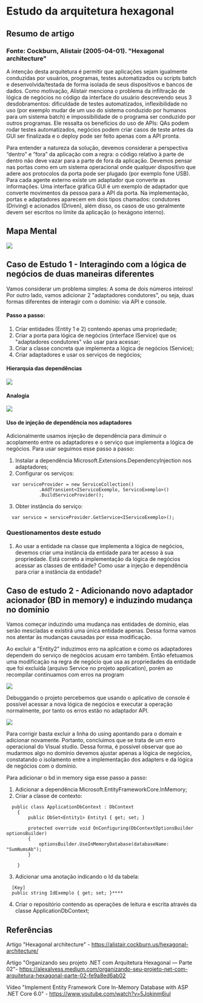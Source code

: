 # Estudo da arquitetura hexagonal

## Resumo de artigo
### Fonte: Cockburn, Alistair (2005-04-01). "Hexagonal architecture"
  A intenção desta arquitetura é permitir que aplicações sejam igualmente conduzidas por usuários, programas, testes automatizados ou scripts batch e desenvolvida/testada de forma isolada de seus dispositivos e bancos de dados. Como motivação, Alistair menciona o problema da infiltração de lógica de negócios no código da interface do usuário descrevendo seus 3 desdobramentos: dificuldade de testes automatizados, inflexibilidade no uso (por exemplo mudar de um uso do sistema conduzido por humanos para um sistema batch) e impossibilidade de o programa ser conduzido por outros programas. Ele ressalta os benefícios do uso de APIs: QAs podem rodar testes automatizados, negócios podem criar casos de teste antes da GUI ser finalizada e o deploy pode ser feito apenas com a API pronta.

  Para entender a natureza da solução, devemos considerar a perspectiva “dentro” e “fora” da aplicação com a regra: o código relativo à parte de dentro não deve vazar para a parte de fora da aplicação.	Devemos pensar nas portas como em um sistema operacional onde qualquer dispositivo que adere aos protocolos da porta pode ser plugado (por exemplo fone USB). Para cada agente externo existe um adaptador que converte as informações. Uma interface gráfica GUI é um exemplo de adaptador que converte movimentos da pessoa para a API da porta. Na implementação, portas e adaptadores aparecem em dois tipos chamados: condutores (Driving) e acionados (Driven), além disso, os casos de uso geralmente devem ser escritos no limite da aplicação (o hexágono interno).

## Mapa Mental 

<img src="assets/mapa-arq-hex.jpg">

## Caso de Estudo 1 - Interagindo com a lógica de negócios de duas maneiras diferentes

Vamos considerar um problema simples: A soma de dois números inteiros! Por outro lado, vamos adicionar 2 "adaptadores condutores", ou seja, duas formas diferentes de interagir com o domínio: via API e console.

#### Passo a passo:

1) Criar entidades (Entity 1 e 2) contendo apenas uma propriedade;
2) Criar a porta para lógica de negócios (interface IService) que os "adaptadores condutores" vão usar para acessar;
3) Criar a classe concreta que implementa a lógica de negócios (Service);
4) Criar adaptadores e usar os serviços de negócios;

#### Hierarquia das dependências

<img src="assets/hierarquia-dependencias.png">

#### Analogia

<img src="assets/analogia.png">

#### Uso de injeção de dependência nos adaptadores
Adicionalmente usamos injeção de dependência para diminuir o acoplamento entre os adaptadores e o serviço que implementa a lógica de negócios. Para usar seguimos esse passo a passo:

1) Instalar a dependência Microsoft.Extensions.DependencyInjection nos adaptadores;
2) Configurar os serviços:

```
  var serviceProvider = new ServiceCollection()
            .AddTransient<IServicoExemplo, ServicoExemplo>()
            .BuildServiceProvider();
```
3) Obter instância do serviço:

```
  var servico = serviceProvider.GetService<IServicoExemplo>();
```

### Questionamentos deste estudo

1) Ao usar a entidade na classe que implementa a lógica de negócios, devemos criar uma instância da entidade para ter acesso à sua propriedade. Está correto a implementação da lógica de negócios acessar as classes de entidade? Como usar a injeção e dependência para criar a instância da entidade?

## Caso de estudo 2 - Adicionando novo adaptador acionador (BD in memory) e induzindo mudança no domínio

Vamos começar induzindo uma mudança nas entidades de domínio, elas serão mescladas e existirá uma única entidade apenas. Dessa forma vamos nos atentar às mudanças causadas por essa modificação.

Ao excluir a "Entity2" induzimos erro na aplication e como os adaptadores dependem do serviço de negócios acusam erro também. Então efetuamos uma modificação na regra de negócio que usa as propriedades da entidade que foi excluída (arquivo Service no projeto application), porém ao recompilar continuamos com erros na program

<img src="assets/erros-caso2.png">

Debuggando o projeto percebemos que usando o aplicativo de console é possível acessar a nova lógica de negócios e executar a operação normalmente, por tanto os erros estão no adaptador API.

<img src="assets/erro-caso2-2.png">

Para corrigir basta excluir a linha do using apontando para o domain e adicionar novamente. Portanto, concluimos que se trata de um erro operacional do Visual studio. Dessa forma, é possível observar que ao mudarmos algo no domínio devemos ajustar apenas a lógica de negócios, constatando o isolamento entre a implementação dos adapters e da lógica de negócios com o domínio. 

Para adicionar o bd in memory siga esse passo a passo:
1) Adicionar a dependência Microsoft.EntityFrameworkCore.InMemory;
2) Criar a classe de contexto:

```
  public class ApplicationDbContext : DbContext
    {
        public DbSet<Entity1> Entity1 { get; set; }
  
        protected override void OnConfiguring(DbContextOptionsBuilder optionsBuilder)
        {
            optionsBuilder.UseInMemoryDatabase(databaseName: "SumNumsAb");
        }

    }
```
3) Adicionar uma anotação indicando o Id da tabela:

````
  [Key]
  public string IdExemplo { get; set; }****
````
4) Criar o repositório contendo as operações de leitura e escrita através da classe ApplicationDbContext;

## Referências
Artigo "Hexagonal architecture" - https://alistair.cockburn.us/hexagonal-architecture/

Artigo "Organizando seu projeto .NET com Arquitetura Hexagonal — Parte 02"- https://alexalvess.medium.com/organizando-seu-projeto-net-com-arquitetura-hexagonal-parte-02-fe9a8ed6ab02

Vídeo "Implement Entity Framework Core In-Memory Database with ASP .NET Core 6.0" - https://www.youtube.com/watch?v=5Jokinm6iuI

